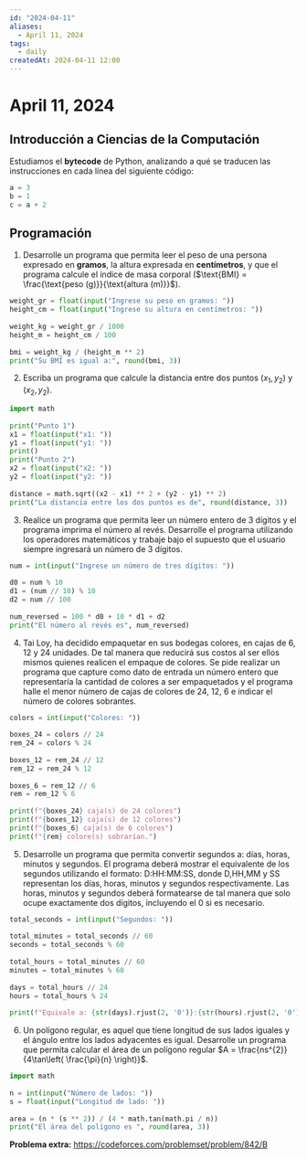 ```yaml
---
id: "2024-04-11"
aliases:
  - April 11, 2024
tags:
  - daily
createdAt: 2024-04-11 12:00
---
```


# April 11, 2024

## Introducción a Ciencias de la Computación

Estudiamos el **bytecode** de Python, analizando a qué se traducen las instrucciones en cada línea del siguiente código:

```python
a = 3
b = 1
c = a + 2
```

## Programación

1. Desarrolle un programa que permita leer el peso de una persona expresado en **gramos**, la altura expresada en **centímetros**, y que el programa calcule el índice de masa corporal ($\text{BMI} = \frac{\text{peso (g)}}{\text{altura (m)}}$).

```python
weight_gr = float(input("Ingrese su peso en gramos: "))  
height_cm = float(input("Ingrese su altura en centímetros: "))  
  
weight_kg = weight_gr / 1000  
height_m = height_cm / 100  
  
bmi = weight_kg / (height_m ** 2)  
print("Su BMI es igual a:", round(bmi, 3))
```

2. Escriba un programa que calcule la distancia entre dos puntos $(x_{1}, y_{2})$ y $(x_{2},y_{2})$.

```python
import math  
  
print("Punto 1")  
x1 = float(input("x1: "))  
y1 = float(input("y1: "))  
print()  
print("Punto 2")  
x2 = float(input("x2: "))  
y2 = float(input("y2: "))  
  
distance = math.sqrt((x2 - x1) ** 2 + (y2 - y1) ** 2)  
print("La distancia entre los dos puntos es de", round(distance, 3))
```

3. Realice un programa que permita leer un número entero de 3 dígitos y el programa imprima el número al revés. Desarrolle el programa utilizando los operadores matemáticos y trabaje bajo el supuesto que el usuario siempre ingresará un número de 3 dígitos.

```python
num = int(input("Ingrese un número de tres dígitos: "))  
  
d0 = num % 10  
d1 = (num // 10) % 10  
d2 = num // 100  
  
num_reversed = 100 * d0 + 10 * d1 + d2  
print("El número al revés es", num_reversed)
```

4. Tai Loy, ha decidido empaquetar en sus bodegas colores, en cajas de 6, 12 y 24 unidades. De tal manera que reducirá sus costos al ser ellos mismos quienes realicen el empaque de colores. Se pide realizar un programa que capture como dato de entrada un número entero que representaría la cantidad de colores a ser empaquetados y el programa halle el menor número de cajas de colores de 24, 12, 6 e indicar el número de colores sobrantes.

```python
colors = int(input("Colores: "))  
  
boxes_24 = colors // 24  
rem_24 = colors % 24  
  
boxes_12 = rem_24 // 12  
rem_12 = rem_24 % 12  
  
boxes_6 = rem_12 // 6  
rem = rem_12 % 6  
  
print(f"{boxes_24} caja(s) de 24 colores")  
print(f"{boxes_12} caja(s) de 12 colores")  
print(f"{boxes_6} caja(s) de 6 colores")  
print(f"{rem} colore(s) sobrarían.")
```

5. Desarrolle un programa que permita convertir segundos a: días, horas, minutos y segundos. El programa deberá mostrar el equivalente de los segundos utilizando el formato: D:HH:MM:SS, donde D,HH,MM y SS representan los días, horas, minutos y segundos respectivamente. Las horas, minutos y segundos deberá formatearse de tal manera que solo ocupe exactamente dos dígitos, incluyendo el 0 si es necesario.

```python
total_seconds = int(input("Segundos: "))  
  
total_minutes = total_seconds // 60  
seconds = total_seconds % 60  
  
total_hours = total_minutes // 60  
minutes = total_minutes % 60  
  
days = total_hours // 24  
hours = total_hours % 24  
  
print(f"Equivale a: {str(days).rjust(2, '0')}:{str(hours).rjust(2, '0')}:{str(minutes).rjust(2, '0')}:{str(seconds).rjust(2, '0')}")
```

6. Un polígono regular, es aquel que tiene longitud de sus lados iguales y el ángulo entre los lados adyacentes es igual. Desarrolle un programa que permita calcular el área de un polígono regular $A = \frac{ns^{2}}{4\tan\left( \frac{\pi}{n} \right)}$.

```python
import math  
  
n = int(input("Número de lados: "))  
s = float(input("Longitud de lado: "))  
  
area = (n * (s ** 2)) / (4 * math.tan(math.pi / n))  
print("El área del polígono es ", round(area, 3))
```

**Problema extra:** https://codeforces.com/problemset/problem/842/B
